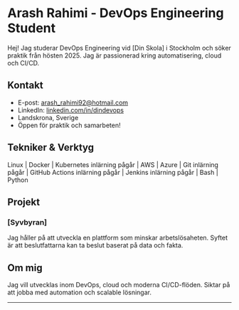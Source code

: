 # Arash Rahimi - DevOps Engineering Student

Hej! Jag studerar DevOps Engineering vid [Din Skola] i Stockholm och söker praktik från hösten 2025. Jag är passionerad kring automatisering, cloud och CI/CD.

## Kontakt
- E-post: arash_rahimi92@hotmail.com
- LinkedIn: [linkedin.com/in/dindevops](https://www.linkedin.com/in/arash-rahimi-688167142/) 
- Landskrona, Sverige
- Öppen för praktik och samarbeten!

## Tekniker & Verktyg
Linux | Docker | Kubernetes inlärning pågår | AWS | Azure | Git inlärning pågår | GitHub Actions inlärning pågår | Jenkins inlärning pågår | Bash | Python

## Projekt
### [Syvbyran]
Jag håller på att utveckla en plattform som minskar arbetslösaheten. Syftet är att beslutfattarna kan ta beslut baserat på data och fakta.

## Om mig
Jag vill utvecklas inom DevOps, cloud och moderna CI/CD-flöden. Siktar på att jobba med automation och scalable lösningar.

---


